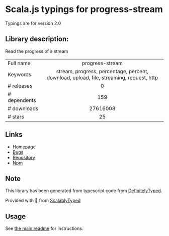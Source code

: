 
# Scala.js typings for progress-stream

Typings are for version 2.0

## Library description:
Read the progress of a stream

|                    |                 |
| ------------------ | :-------------: |
| Full name          | progress-stream |
| Keywords           | stream, progress, percentage, percent, download, upload, file, streaming, request, http |
| # releases         | 0 |
| # dependents       | 159 |
| # downloads        | 27616008 |
| # stars            | 25 |

## Links
- [Homepage](https://github.com/freeall/progress-stream#readme)
- [Bugs](https://github.com/freeall/progress-stream/issues)
- [Repository](https://github.com/freeall/progress-stream)
- [Npm](https://www.npmjs.com/package/progress-stream)
    


## Note
This library has been generated from typescript code from [DefinitelyTyped](https://definitelytyped.org).

Provided with :purple_heart: from [ScalablyTyped](https://github.com/oyvindberg/ScalablyTyped)

## Usage
See [the main readme](../../readme.md) for instructions.


